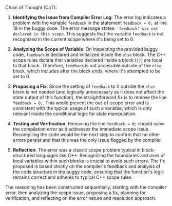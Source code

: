 Chain of Thought (CoT):

1. **Identifying the Issue from Compiler Error Log**:
   The error log indicates a problem with the variable `feedback` in the statement `feedback = 0;` at line 19 in the buggy code. The error message states: `'feedback’ was not declared in this scope`. This suggests that the variable `feedback` is not recognized in the current scope where it's being set to 0.

2. **Analyzing the Scope of Variable**:
   On inspecting the provided buggy code, `feedback` is declared and initialized inside the `else` block. The C++ scope rules dictate that variables declared inside a block (`{}`) are local to that block. Therefore, `feedback` is not accessible outside of the `else` block, which includes after the block ends, where it's attempted to be set to 0.

3. **Proposing a Fix**:
   Since the setting of `feedback` to 0 outside the `else` block is not needed (and logically unnecessary as it does not affect the state output of this function), the straightforward fix is to remove the line `feedback = 0;`. This would prevent the out-of-scope error and is consistent with the typical usage of such a variable, which is only relevant inside the conditional logic for state manipulation.

4. **Testing and Verification**:
   Removing the line `feedback = 0;` should solve the compilation error as it addresses the immediate scope issue. Recompiling the code would be the next step to confirm that no other errors persist and that this was the only issue flagged by the compiler.

5. **Reflection**:
   The error was a classic scope problem typical in block-structured languages like C++. Recognizing the boundaries and uses of local variables within such blocks is crucial to avoid such errors. The fix proposed is based strictly on the compiler's feedback and analysis of the code structure in the buggy code, ensuring that the function's logic remains correct and adheres to typical C++ scope rules.

The reasoning has been constructed sequentially, starting with the compiler error, then analyzing the scope issue, proposing a fix, planning for verification, and reflecting on the error nature and resolution approach.